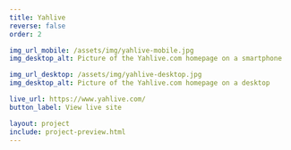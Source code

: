 ```yaml
---
title: Yahlive
reverse: false
order: 2

img_url_mobile: /assets/img/yahlive-mobile.jpg
img_desktop_alt: Picture of the Yahlive.com homepage on a smartphone

img_url_desktop: /assets/img/yahlive-desktop.jpg
img_desktop_alt: Picture of the Yahlive.com homepage on a desktop

live_url: https://www.yahlive.com/
button_label: View live site

layout: project
include: project-preview.html
---
```


